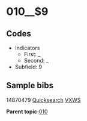 # 010\_\_$9

## Codes

-   Indicators
    -   First: \_
    -   Second: \_
-   Subfield: 9

## Sample bibs

14870479 [Quicksearch](https://search.library.yale.edu/catalog/14870479) [VXWS](http://prodorbis.library.yale.edu:7014/vxws/GetHoldingsService?bibId=14870479)

**Parent topic:**[010](../../tags/010/010.md)

